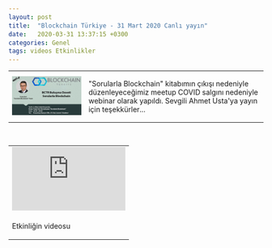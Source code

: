 ```yaml
---
layout: post
title:  "Blockchain Türkiye - 31 Mart 2020 Canlı yayın"
date:   2020-03-31 13:37:15 +0300
categories: Genel
tags: videos Etkinlikler
---
```




<table><tr><td style="width:30%">
<img src="/assets/bctr_meetup_640.jpg"></td>
 <td style="width:70%; vertical-align:top">
<p>
"Sorularla Blockchain" kitabımın çıkışı nedeniyle düzenleyeceğimiz meetup COVID salgını nedeniyle webinar olarak yapıldı. Sevgili Ahmet Usta'ya yayın için teşekkürler... 
</p>
</td></tr></table>



&nbsp;

<table><tr><td>
<iframe width="224" height="126" src="https://www.youtube.com/embed/gCjw1-4ZOAs" frameborder="0" allowfullscreen></iframe></td>
</tr>
<tr>
<td style="vertical-align:top">
<p>
Etkinliğin videosu</p>
</td></tr>
</table>
